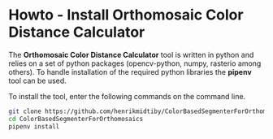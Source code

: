 # Howto - Install Orthomosaic Color Distance Calculator
The **Orthomosaic Color Distance Calculator** tool is written in python and relies on a set of python packages (opencv-python, numpy, rasterio among others). To handle installation of the required python libraries the **pipenv** tool can be used.

To install the tool, enter the following commands on the command line.
```bash
git clone https://github.com/henrikmidtiby/ColorBasedSegmenterForOrthomosaics.git
cd ColorBasedSegmenterForOrthomosaics
pipenv install
```
